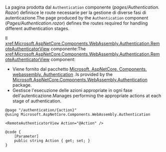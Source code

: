 <span data-ttu-id="86aeb-101">La pagina prodotta dal `Authentication` componente (*pages/Authentication. Razor*) definisce le route necessarie per la gestione di diverse fasi di autenticazione.</span><span class="sxs-lookup"><span data-stu-id="86aeb-101">The page produced by the `Authentication` component (*Pages/Authentication.razor*) defines the routes required for handling different authentication stages.</span></span>

<span data-ttu-id="86aeb-102">Il <xref:Microsoft.AspNetCore.Components.WebAssembly.Authentication.RemoteAuthenticatorView> componente:</span><span class="sxs-lookup"><span data-stu-id="86aeb-102">The <xref:Microsoft.AspNetCore.Components.WebAssembly.Authentication.RemoteAuthenticatorView> component:</span></span>

* <span data-ttu-id="86aeb-103">Viene fornito dal pacchetto [Microsoft. AspNetCore. Components. webassembly. Authentication](https://www.nuget.org/packages/Microsoft.AspNetCore.Components.WebAssembly.Authentication/) .</span><span class="sxs-lookup"><span data-stu-id="86aeb-103">Is provided by the [Microsoft.AspNetCore.Components.WebAssembly.Authentication](https://www.nuget.org/packages/Microsoft.AspNetCore.Components.WebAssembly.Authentication/) package.</span></span>
* <span data-ttu-id="86aeb-104">Gestisce l'esecuzione delle azioni appropriate in ogni fase dell'autenticazione.</span><span class="sxs-lookup"><span data-stu-id="86aeb-104">Manages performing the appropriate actions at each stage of authentication.</span></span>

```razor
@page "/authentication/{action}"
@using Microsoft.AspNetCore.Components.WebAssembly.Authentication

<RemoteAuthenticatorView Action="@Action" />

@code {
    [Parameter]
    public string Action { get; set; }
}
```
